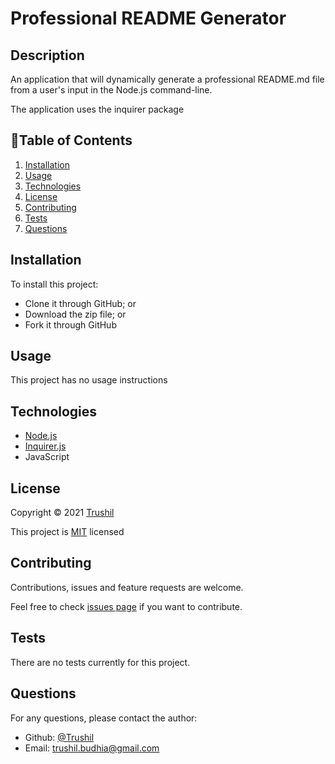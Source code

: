 # Professional README Generator

## Description

An application that will dynamically generate a professional README.md file from a user's input in the Node.js command-line. 

The application uses the inquirer package

## 📖Table of Contents
1. [Installation](#installation)
2. [Usage](#usage)
3. [Technologies](#Technologies)
4. [License](#license)
5. [Contributing](#contributing)
6. [Tests](#test)
7. [Questions](#questions)

## Installation
To install this project:
- Clone it through GitHub; or
- Download the zip file; or
- Fork it through GitHub

## Usage
This project has no usage instructions

## Technologies
- [Node.js](https://nodejs.org/en/docs/)
- [Inquirer.js](https://www.npmjs.com/package/inquirer)
- JavaScript

## License
Copyright © 2021 [Trushil](https://github.com/TrushilBudhia)

This project is [MIT](./LICENSE) licensed

## Contributing
Contributions, issues and feature requests are welcome.

Feel free to check [issues page](https://github.com/TrushilBudhia/Professional-README-Generator/issues) if you want to contribute.

## Tests
There are no tests currently for this project.

## Questions
For any questions, please contact the author:

- Github: [@Trushil](https://github.com/TrushilBudhia)
- Email: trushil.budhia@gmail.com